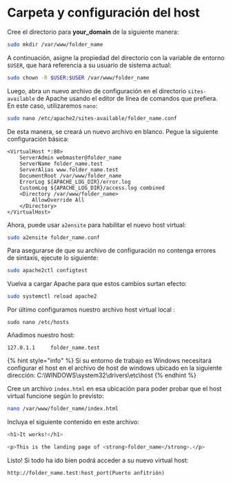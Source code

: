 # Carpeta y configuración del host



Cree el directorio para **your\_domain** de la siguiente manera:

```bash
sudo mkdir /var/www/folder_name
```

A continuación, asigne la propiedad del directorio con la variable de entorno `$USER`, que hará referencia a su usuario de sistema actual:

```bash
sudo chown -R $USER:$USER /var/www/folder_name
```

Luego, abra un nuevo archivo de configuración en el directorio `sites-available` de Apache usando el editor de línea de comandos que prefiera. En este caso, utilizaremos `nano`:

```bash
sudo nano /etc/apache2/sites-available/folder_name.conf
```

De esta manera, se creará un nuevo archivo en blanco. Pegue la siguiente configuración básica:

```
<VirtualHost *:80>
    ServerAdmin webmaster@folder_name
    ServerName folder_name.test
    ServerAlias www.folder_name.test
    DocumentRoot /var/www/folder_name
    ErrorLog ${APACHE_LOG_DIR}/error.log
    CustomLog ${APACHE_LOG_DIR}/access.log combined
    <Directory /var/www/folder_name>
        AllowOverride All
    </Directory>
</VirtualHost>
```

Ahora, puede usar `a2ensite` para habilitar el nuevo host virtual:

```bash
sudo a2ensite folder_name.conf
```

Para asegurarse de que su archivo de configuración no contenga errores de sintaxis, ejecute lo siguiente:

```bash
sudo apache2ctl configtest
```

Vuelva a cargar Apache para que estos cambios surtan efecto:

```bash
sudo systemctl reload apache2
```

Por último configuramos nuestro archivo host virtual local :&#x20;

```
sudo nano /etc/hosts
```

Añadimos nuestro host:

```
127.0.1.1     folder_name.test
```

{% hint style="info" %}
Si su entorno de trabajo es Windows necesitará configurar el host en el archivo de host de windows ubicado en la siguiente dirección: C:\WINDOWS\system32\drivers\etc\host
{% endhint %}

Cree un archivo `index.html` en esa ubicación para poder probar que el host virtual funcione según lo previsto:

```bash
nano /var/www/folder_name/index.html
```

Incluya el siguiente contenido en este archivo:

```bash
<h1>It works!</h1>

<p>This is the landing page of <strong>folder_name</strong>.</p>
```

Listo! Si todo ha ido bien podrá acceder a su nuevo virtual host:

```
http://folder_name.test:host_port(Puerto anfitrión)
```
